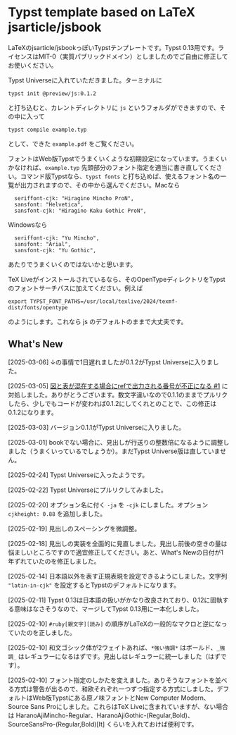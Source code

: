 # Typst template based on LaTeX jsarticle/jsbook

LaTeXのjsarticle/jsbookっぽいTypstテンプレートです。Typst 0.13用です。ライセンスはMIT-0（実質パブリックドメイン）としましたのでご自由に修正してお使いください。

Typst Universeに入れていただきました。ターミナルに

```
typst init @preview/js:0.1.2
```

と打ち込むと、カレントディレクトリに `js` というフォルダができますので、その中に入って

```
typst compile example.typ
```

として、できた `example.pdf` をご覧ください。

フォントはWeb版Typstでうまくいくような初期設定になっています。うまくいかなければ、`example.typ` 先頭部分のフォント指定を適当に書き直してください。コマンド版Typstなら、`typst fonts` と打ち込めば、使えるフォント名の一覧が出力されますので、その中から選んでください。Macなら

```
  seriffont-cjk: "Hiragino Mincho ProN",
  sansfont: "Helvetica",
  sansfont-cjk: "Hiragino Kaku Gothic ProN",
```

Windowsなら

```
  seriffont-cjk: "Yu Mincho",
  sansfont: "Arial",
  sansfont-cjk: "Yu Gothic",
```

あたりでうまくいくのではないかと思います。

TeX Liveがインストールされているなら、そのOpenTypeディレクトリをTypstのフォントサーチパスに加えてください。例えば

```
export TYPST_FONT_PATHS=/usr/local/texlive/2024/texmf-dist/fonts/opentype
```

のようにします。これなら js のデフォルトのままで大丈夫です。

## What's New

[2025-03-06] ↓の事情で1日遅れましたが0.1.2がTypst Universeに入りました。

[2025-03-05] [図と表が混在する場合にrefで出力される番号が不正になる #1](https://github.com/okumuralab/typst-js/issues/1) に対処しました。ありがとうございます。数文字違いなので0.1.1のままでプルリクしたら、少しでもコードが変われば0.1.2にしてくれとのことで、この修正は0.1.2になります。

[2025-03-03] バージョン0.1.1がTypst Universeに入りました。

[2025-03-01] bookでない場合に、見出しが行送りの整数倍になるように調整しました（うまくいっているでしょうか）。まだTypst Universe版は直していません。

[2025-02-24] Typst Universeに入ったようです。

[2025-02-22] Typst Universeにプルリクしてみました。

[2025-02-20] オプション名に付く `-ja` を `-cjk` にしました。オプション `cjkheight: 0.88` を追加しました。

[2025-02-19] 見出しのスペーシングを微調整。

[2025-02-18] 見出しの実装を全面的に見直しました。見出し前後の空きの量は悩ましいところですので適宜修正してください。あと、What's Newの日付が1年ずれていたのを修正しました。

[2025-02-14] 日本語以外を表す正規表現を設定できるようにしました。文字列 `"latin-in-cjk"` を設定するとTypstのデフォルトになります。

[2025-02-11] Typst 0.13は日本語の扱いがかなり改良されており、0.12に固執する意味はなさそうなので、マージしてTypst 0.13用に一本化しました。

[2025-02-10] `#ruby[親文字][読み]` の順序がLaTeXの一般的なマクロと逆になっていたのを正しました。

[2025-02-10] 和文ゴシック体が2ウェイトあれば、`*強い強調*` はボールド、`_強調_` はレギュラーになるはずです。見出しはレギュラーに統一しました（はずです）。

[2025-02-10] フォント指定のしかたを変えました。ありそうなフォントを並べる方式は警告が出るので、和欧それぞれ一つずつ指定する方式にしました。デフォルトはWeb版Typstにある原ノ味フォントとNew Computer Modern、Source Sans Proにしました。これらはTeX Liveに含まれていますが、ない場合は HaranoAjiMincho-Regular、HaranoAjiGothic-(Regular,Bold)、SourceSansPro-(Regular,Bold)[It] くらいを入れておけば便利です。
